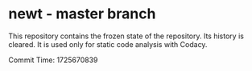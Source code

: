 # newt - master branch

This repository contains the frozen state of the repository.
Its history is cleared. It is used only for static code
analysis with Codacy.

Commit Time: 1725670839